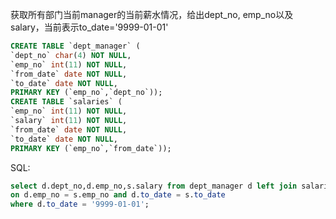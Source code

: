 获取所有部门当前manager的当前薪水情况，给出dept_no, emp_no以及salary，当前表示to_date='9999-01-01'
```sql
CREATE TABLE `dept_manager` (
`dept_no` char(4) NOT NULL,
`emp_no` int(11) NOT NULL,
`from_date` date NOT NULL,
`to_date` date NOT NULL,
PRIMARY KEY (`emp_no`,`dept_no`));
CREATE TABLE `salaries` (
`emp_no` int(11) NOT NULL,
`salary` int(11) NOT NULL,
`from_date` date NOT NULL,
`to_date` date NOT NULL,
PRIMARY KEY (`emp_no`,`from_date`)); 
```

SQL:
```sql
select d.dept_no,d.emp_no,s.salary from dept_manager d left join salaries s
on d.emp_no = s.emp_no and d.to_date = s.to_date
where d.to_date = '9999-01-01';

```